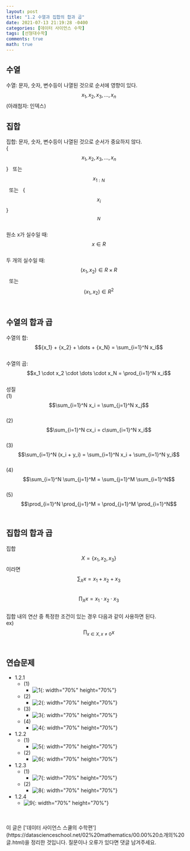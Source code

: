 ```yaml
---
layout: post
title: "1.2 수열과 집합의 합과 곱"
date: 2021-07-13 21:19:28 -0400
categories: [데이터 사이언스 수학]
tags: [선형대수학]
comments: true
math: true
---
```


## 수열
수열: 문자, 숫자, 변수등이 나열된 것으로 순서에 영향이 있다.<br/>
$${x_1}, {x_2}, {x_3}, \dots, {x_n}$$ (아래첨자: 인덱스)<br/>

## 집합
집합: 문자, 숫자, 변수등이 나열된 것으로 순서가 중요하지 않다.<br/>
{$${x_1}, {x_2}, {x_3}, \dots, {x_n}$$} &nbsp;  또는 &nbsp;  $${x_{1:N}}$$ &nbsp;  또는 &nbsp;  {$${x_i}$$}$${_N}$$<br/>
원소 x가 실수일 때: $$x \in R$$<br/>
두 개의 실수일 때: $$(x_1,x_2) \in R \times R$$ &nbsp;  또는 &nbsp;  $$(x_1,x_2) \in R^2$$<br/>

## 수열의 합과 곱
수열의 합: $${x_1} + {x_2} + \dots + {x_N} = \sum_{i=1}^N x_i$$<br/>
수열의 곱: $$x_1 \cdot x_2 \cdot \dots \cdot x_N = \prod_{i=1}^N x_i$$<br/>
성질<br/>
(1) $$\sum_{i=1}^N x_i = \sum_{j=1}^N x_j$$<br/>
(2) $$\sum_{i=1}^N cx_i = c\sum_{i=1}^N x_i$$<br/>
(3) $$\sum_{i=1}^N (x_i + y_i) = \sum_{i=1}^N x_i + \sum_{i=1}^N y_i$$<br/>
(4) $$\sum_{i=1}^N \sum_{j=1}^M = \sum_{j=1}^M \sum_{i=1}^N$$<br/>
(5) $$\prod_{i=1}^N \prod_{j=1}^M = \prod_{j=1}^M \prod_{i=1}^N$$<br/>

## 집합의 합과 곱
집합 $$X = \{x_1, x_2, x_3\}$$ 이라면<br/>
$$\sum_{X} x = x_1 + x_2 + x_3$$<br/>
$$\prod_X x = x_1 \cdot x_2 \cdot x_3$$<br/>
집합 내의 연산 중 특정한 조건이 있는 경우 다음과 같이 사용하면 된다.<br/>
ex) $$\prod_{x \in X, x \neq 0} x$$<br/>

## 연습문제
- 1.2.1
    - (1) 
        - ![1](/images/linearalgebra/1_2/1.png){: width="70%" height="70%"}
    - (2)
        - ![2](/images/linearalgebra/1_2/2.png){: width="70%" height="70%"}
    - (3)
        - ![3](/images/linearalgebra/1_2/3.png){: width="70%" height="70%"}
    - (4)
        - ![4](/images/linearalgebra/1_2/4.png){: width="70%" height="70%"}
- 1.2.2
    - (1)
        - ![5](/images/linearalgebra/1_2/5.png){: width="70%" height="70%"}
    - (2)
        - ![6](/images/linearalgebra/1_2/6.png){: width="70%" height="70%"}
- 1.2.3
    - (1)
        - ![7](/images/linearalgebra/1_2/7.png){: width="70%" height="70%"}
    - (2)
        - ![8](/images/linearalgebra/1_2/8.png){: width="70%" height="70%"}
- 1.2.4 
    - ![9](/images/linearalgebra/1_2/9.png){: width="70%" height="70%"}

<br/>
<br/>
이 글은 ['데이터 사이언스 스쿨의 수학편'](https://datascienceschool.net/02%20mathematics/00.00%20소개의%20글.html)을 정리한 것입니다.
질문이나 오류가 있다면 댓글 남겨주세요.
